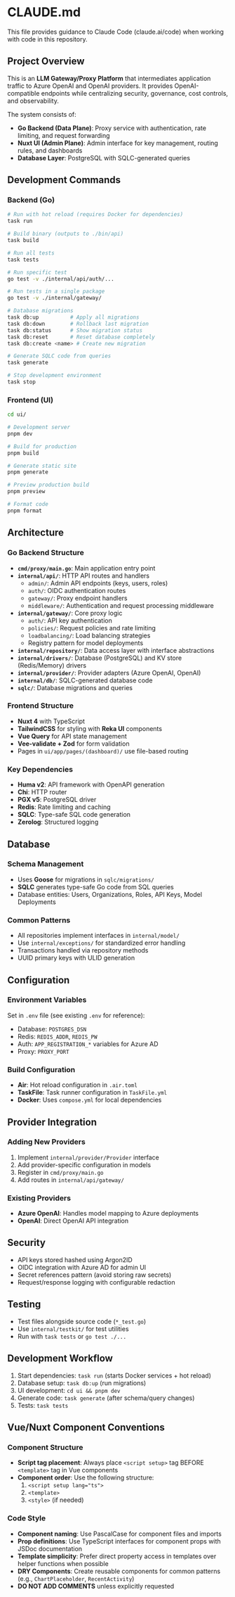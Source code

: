 # CLAUDE.md

This file provides guidance to Claude Code (claude.ai/code) when working with code in this repository.

## Project Overview

This is an **LLM Gateway/Proxy Platform** that intermediates application traffic to Azure OpenAI and OpenAI providers. It provides OpenAI-compatible endpoints while centralizing security, governance, cost controls, and observability.

The system consists of:
- **Go Backend (Data Plane)**: Proxy service with authentication, rate limiting, and request forwarding
- **Nuxt UI (Admin Plane)**: Admin interface for key management, routing rules, and dashboards
- **Database Layer**: PostgreSQL with SQLC-generated queries

## Development Commands

### Backend (Go)
```bash
# Run with hot reload (requires Docker for dependencies)
task run

# Build binary (outputs to ./bin/api)
task build

# Run all tests
task tests

# Run specific test
go test -v ./internal/api/auth/...

# Run tests in a single package
go test -v ./internal/gateway/

# Database migrations
task db:up          # Apply all migrations
task db:down        # Rollback last migration
task db:status      # Show migration status
task db:reset       # Reset database completely
task db:create <name> # Create new migration

# Generate SQLC code from queries
task generate

# Stop development environment
task stop
```

### Frontend (UI)
```bash
cd ui/

# Development server
pnpm dev

# Build for production
pnpm build

# Generate static site
pnpm generate

# Preview production build
pnpm preview

# Format code
pnpm format
```

## Architecture

### Go Backend Structure
- **`cmd/proxy/main.go`**: Main application entry point
- **`internal/api/`**: HTTP API routes and handlers
  - `admin/`: Admin API endpoints (keys, users, roles)
  - `auth/`: OIDC authentication routes
  - `gateway/`: Proxy endpoint handlers
  - `middleware/`: Authentication and request processing middleware
- **`internal/gateway/`**: Core proxy logic
  - `auth/`: API key authentication
  - `policies/`: Request policies and rate limiting
  - `loadbalancing/`: Load balancing strategies
  - Registry pattern for model deployments
- **`internal/repository/`**: Data access layer with interface abstractions
- **`internal/drivers/`**: Database (PostgreSQL) and KV store (Redis/Memory) drivers
- **`internal/provider/`**: Provider adapters (Azure OpenAI, OpenAI)
- **`internal/db/`**: SQLC-generated database code
- **`sqlc/`**: Database migrations and queries

### Frontend Structure
- **Nuxt 4** with TypeScript
- **TailwindCSS** for styling with **Reka UI** components
- **Vue Query** for API state management
- **Vee-validate + Zod** for form validation
- Pages in `ui/app/pages/(dashboard)/` use file-based routing

### Key Dependencies
- **Huma v2**: API framework with OpenAPI generation
- **Chi**: HTTP router
- **PGX v5**: PostgreSQL driver
- **Redis**: Rate limiting and caching
- **SQLC**: Type-safe SQL code generation
- **Zerolog**: Structured logging

## Database

### Schema Management
- Uses **Goose** for migrations in `sqlc/migrations/`
- **SQLC** generates type-safe Go code from SQL queries
- Database entities: Users, Organizations, Roles, API Keys, Model Deployments

### Common Patterns
- All repositories implement interfaces in `internal/model/`
- Use `internal/exceptions/` for standardized error handling
- Transactions handled via repository methods
- UUID primary keys with ULID generation

## Configuration

### Environment Variables
Set in `.env` file (see existing `.env` for reference):
- Database: `POSTGRES_DSN`
- Redis: `REDIS_ADDR`, `REDIS_PW` 
- Auth: `APP_REGISTRATION_*` variables for Azure AD
- Proxy: `PROXY_PORT`

### Build Configuration
- **Air**: Hot reload configuration in `.air.toml`
- **TaskFile**: Task runner configuration in `TaskFile.yml`
- **Docker**: Uses `compose.yml` for local dependencies

## Provider Integration

### Adding New Providers
1. Implement `internal/provider/Provider` interface
2. Add provider-specific configuration in models
3. Register in `cmd/proxy/main.go`
4. Add routes in `internal/api/gateway/`

### Existing Providers
- **Azure OpenAI**: Handles model mapping to Azure deployments
- **OpenAI**: Direct OpenAI API integration

## Security

- API keys stored hashed using Argon2ID
- OIDC integration with Azure AD for admin UI
- Secret references pattern (avoid storing raw secrets)
- Request/response logging with configurable redaction

## Testing

- Test files alongside source code (`*_test.go`)
- Use `internal/testkit/` for test utilities
- Run with `task tests` or `go test ./...`

## Development Workflow

1. Start dependencies: `task run` (starts Docker services + hot reload)
2. Database setup: `task db:up` (run migrations)
3. UI development: `cd ui && pnpm dev`
4. Generate code: `task generate` (after schema/query changes)
5. Tests: `task tests`

## Vue/Nuxt Component Conventions

### Component Structure
- **Script tag placement**: Always place `<script setup>` tag BEFORE `<template>` tag in Vue components
- **Component order**: Use the following structure:
  1. `<script setup lang="ts">` 
  2. `<template>`
  3. `<style>` (if needed)

### Code Style
- **Component naming**: Use PascalCase for component files and imports
- **Prop definitions**: Use TypeScript interfaces for component props with JSDoc documentation
- **Template simplicity**: Prefer direct property access in templates over helper functions when possible
- **DRY Components**: Create reusable components for common patterns (e.g., `ChartPlaceholder`, `RecentActivity`)
- **DO NOT ADD COMMENTS** unless explicitly requested